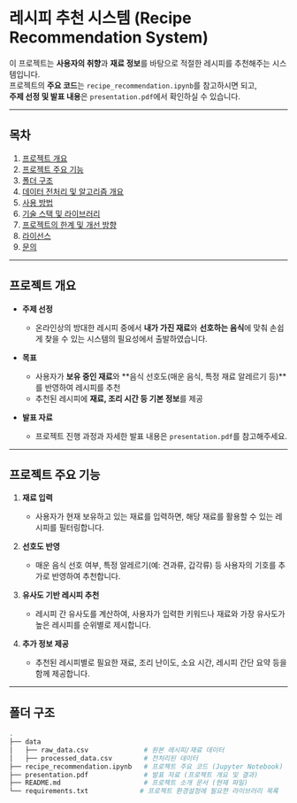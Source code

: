 # 레시피 추천 시스템 (Recipe Recommendation System)

이 프로젝트는 **사용자의 취향**과 **재료 정보**를 바탕으로 적절한 레시피를 추천해주는 시스템입니다.  
프로젝트의 **주요 코드**는 `recipe_recommendation.ipynb`를 참고하시면 되고,  
**주제 선정 및 발표 내용**은 `presentation.pdf`에서 확인하실 수 있습니다.

---

## 목차
1. [프로젝트 개요](#프로젝트-개요)
2. [프로젝트 주요 기능](#프로젝트-주요-기능)
3. [폴더 구조](#폴더-구조)
4. [데이터 전처리 및 알고리즘 개요](#데이터-전처리-및-알고리즘-개요)
5. [사용 방법](#사용-방법)
6. [기술 스택 및 라이브러리](#기술-스택-및-라이브러리)
7. [프로젝트의 한계 및 개선 방향](#프로젝트의-한계-및-개선-방향)
8. [라이선스](#라이선스)
9. [문의](#문의)

---

## 프로젝트 개요
- **주제 선정**  
  - 온라인상의 방대한 레시피 중에서 **내가 가진 재료**와 **선호하는 음식**에 맞춰 손쉽게 찾을 수 있는 시스템의 필요성에서 출발하였습니다.

- **목표**  
  - 사용자가 **보유 중인 재료**와 **음식 선호도(매운 음식, 특정 재료 알레르기 등)**를 반영하여 레시피를 추천
  - 추천된 레시피에 **재료, 조리 시간 등 기본 정보**를 제공

- **발표 자료**  
  - 프로젝트 진행 과정과 자세한 발표 내용은 `presentation.pdf`를 참고해주세요.

---

## 프로젝트 주요 기능
1. **재료 입력**  
   - 사용자가 현재 보유하고 있는 재료를 입력하면, 해당 재료를 활용할 수 있는 레시피를 필터링합니다.

2. **선호도 반영**  
   - 매운 음식 선호 여부, 특정 알레르기(예: 견과류, 갑각류) 등 사용자의 기호를 추가로 반영하여 추천합니다.

3. **유사도 기반 레시피 추천**  
   - 레시피 간 유사도를 계산하여, 사용자가 입력한 키워드나 재료와 가장 유사도가 높은 레시피를 순위별로 제시합니다.

4. **추가 정보 제공**  
   - 추천된 레시피별로 필요한 재료, 조리 난이도, 소요 시간, 레시피 간단 요약 등을 함께 제공합니다.

---

## 폴더 구조

```bash
.
├── data
│   ├── raw_data.csv              # 원본 레시피/재료 데이터
│   ├── processed_data.csv        # 전처리된 데이터
├── recipe_recommendation.ipynb   # 프로젝트 주요 코드 (Jupyter Notebook)
├── presentation.pdf              # 발표 자료 (프로젝트 개요 및 결과)
├── README.md                     # 프로젝트 소개 문서 (현재 파일)
└── requirements.txt             # 프로젝트 환경설정에 필요한 라이브러리 목록
